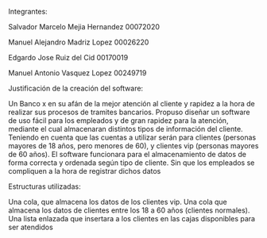 Integrantes:

  Salvador Marcelo Mejia Hernandez		00072020

  Manuel Alejandro Madriz Lopez 			00026220

  Edgardo Jose Ruiz del Cid			      00170019

  Manuel Antonio Vasquez Lopez 			  00249719

Justificación de la creación del software:

  Un Banco x en su afán de la mejor atención al cliente y rapidez a la hora de realizar sus procesos de tramites bancarios. Propuso diseñar un software de uso fácil para los empleados y de gran rapidez para la atención, mediante el cual almacenaran distintos tipos de información del cliente. Teniendo en cuenta que las cuentas a utilizar serán para clientes (personas mayores de 18 años, pero menores de 60), y clientes vip (personas mayores de 60 años). El software funcionara para el almacenamiento de datos de forma correcta y ordenada según tipo de cliente. Sin que los empleados se compliquen a la hora de registrar dichos datos 

Estructuras utilizadas:

  Una cola, que almacena los datos de los clientes vip.
  Una cola que almacena los datos de clientes entre los 18 a 60 años (clientes normales).
  Una lista enlazada que insertara a los clientes en las cajas disponibles para ser atendidos
